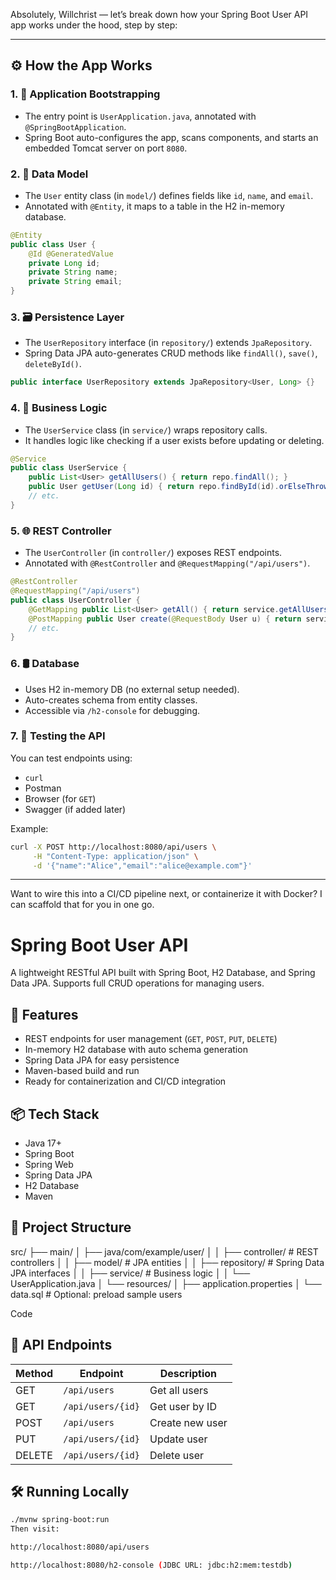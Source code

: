 Absolutely, Willchrist — let’s break down how your Spring Boot User API app works under the hood, step by step:

---

## ⚙️ How the App Works

### 1. 🏁 Application Bootstrapping
- The entry point is `UserApplication.java`, annotated with `@SpringBootApplication`.
- Spring Boot auto-configures the app, scans components, and starts an embedded Tomcat server on port `8080`.

### 2. 🧬 Data Model
- The `User` entity class (in `model/`) defines fields like `id`, `name`, and `email`.
- Annotated with `@Entity`, it maps to a table in the H2 in-memory database.

```java
@Entity
public class User {
    @Id @GeneratedValue
    private Long id;
    private String name;
    private String email;
}
```

### 3. 🗃️ Persistence Layer
- The `UserRepository` interface (in `repository/`) extends `JpaRepository`.
- Spring Data JPA auto-generates CRUD methods like `findAll()`, `save()`, `deleteById()`.

```java
public interface UserRepository extends JpaRepository<User, Long> {}
```

### 4. 🧠 Business Logic
- The `UserService` class (in `service/`) wraps repository calls.
- It handles logic like checking if a user exists before updating or deleting.

```java
@Service
public class UserService {
    public List<User> getAllUsers() { return repo.findAll(); }
    public User getUser(Long id) { return repo.findById(id).orElseThrow(); }
    // etc.
}
```

### 5. 🌐 REST Controller
- The `UserController` (in `controller/`) exposes REST endpoints.
- Annotated with `@RestController` and `@RequestMapping("/api/users")`.

```java
@RestController
@RequestMapping("/api/users")
public class UserController {
    @GetMapping public List<User> getAll() { return service.getAllUsers(); }
    @PostMapping public User create(@RequestBody User u) { return service.createUser(u); }
    // etc.
}
```

### 6. 🛢️ Database
- Uses H2 in-memory DB (no external setup needed).
- Auto-creates schema from entity classes.
- Accessible via `/h2-console` for debugging.

### 7. 🧪 Testing the API
You can test endpoints using:
- `curl`
- Postman
- Browser (for `GET`)
- Swagger (if added later)

Example:

```bash
curl -X POST http://localhost:8080/api/users \
     -H "Content-Type: application/json" \
     -d '{"name":"Alice","email":"alice@example.com"}'
```

---

Want to wire this into a CI/CD pipeline next, or containerize it with Docker? I can scaffold that for you in one go.



# Spring Boot User API

A lightweight RESTful API built with Spring Boot, H2 Database, and Spring Data JPA. Supports full CRUD operations for managing users.

## 🚀 Features

- REST endpoints for user management (`GET`, `POST`, `PUT`, `DELETE`)
- In-memory H2 database with auto schema generation
- Spring Data JPA for easy persistence
- Maven-based build and run
- Ready for containerization and CI/CD integration

## 📦 Tech Stack

- Java 17+
- Spring Boot
- Spring Web
- Spring Data JPA
- H2 Database
- Maven

## 📁 Project Structure
src/ ├── main/ │ ├── java/com/example/user/ │ │ ├── controller/ # REST controllers │ │ ├── model/ # JPA entities │ │ ├── repository/ # Spring Data JPA interfaces │ │ ├── service/ # Business logic │ │ └── UserApplication.java │ └── resources/ │ ├── application.properties │ └── data.sql # Optional: preload sample users

Code

## 🧪 API Endpoints

| Method | Endpoint           | Description         |
|--------|--------------------|---------------------|
| GET    | `/api/users`       | Get all users       |
| GET    | `/api/users/{id}`  | Get user by ID      |
| POST   | `/api/users`       | Create new user     |
| PUT    | `/api/users/{id}`  | Update user         |
| DELETE | `/api/users/{id}`  | Delete user         |

## 🛠️ Running Locally

```bash
./mvnw spring-boot:run
Then visit:

http://localhost:8080/api/users

http://localhost:8080/h2-console (JDBC URL: jdbc:h2:mem:testdb)

